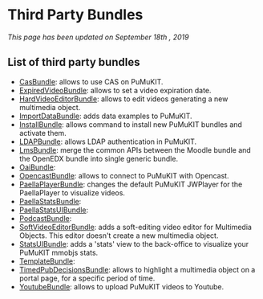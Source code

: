 Third Party Bundles
===================

*This page has been updated on September 18th , 2019*

List of third party bundles
---------------------------

* [CasBundle](https://github.com/pumukit/PumukitCasBundle): allows to use CAS on PuMuKIT.
* [ExpiredVideoBundle](https://github.com/teltek/PumukitExpiredVideoBundle): allows to set a video expiration date.
* [HardVideoEditorBundle](https://github.com/teltek/PumukitHardVideoEditorBundle): allows to edit videos generating a new multimedia object.
* [ImportDataBundle](https://github.com/pumukit/PumukitImportDataBundle): adds data examples to PuMuKIT.
* [InstallBundle](https://github.com/pumukit/PumukitInstallBundle): allows command to install new PuMuKIT bundles and activate them.
* [LDAPBundle](https://github.com/pumukit/PumukitLDAPBundle): allows LDAP authentication in PuMuKIT.
* [LmsBundle](https://github.com/teltek/PumukitLmsBundle): merge the common APIs between the Moodle bundle and the OpenEDX bundle into single generic bundle.
* [OaiBundle](https://github.com/pumukit/PumukitOaiBundle):
* [OpencastBundle](https://github.com/pumukit/PumukitOpencastBundle): allows to connect to PuMuKIT with Opencast.
* [PaellaPlayerBundle](https://github.com/teltek/PuMuKIT2-paella-player-bundle/blob/1.0.x/README.md): changes the default PuMuKIT JWPlayer for the PaellaPlayer to visualize videos.
* [PaellaStatsBundle](https://github.com/teltek/PumukitPaellaStatsBundle):
* [PaellaStatsUIBundle](https://github.com/teltek/PumukitPaellaStatsUIBundle):
* [PodcastBundle](https://github.com/pumukit/PumukitPodcastBundle):
* [SoftVideoEditorBundle](https://github.com/teltek/PumukitSoftVideoEditorBundle): adds a soft-editing video editor for Multimedia Objects. This editor doesn't create a new multimedia object.
* [StatsUIBundle](https://github.com/teltek/PuMuKIT2-stats-ui-bundle/blob/1.0.x/README.md): adds a 'stats' view to the back-office to visualize your PuMuKIT mmobjs stats.
* [TemplateBundle](https://github.com/pumukit/PumukitTemplateBundle):
* [TimedPubDecisionsBundle](https://github.com/teltek/PumukitTimedPubDecisionsBundle): allows to highlight a multimedia object on a portal page, for a specific period of time.
* [YoutubeBundle](https://github.com/teltek/PuMuKIT2-youtube-bundle/blob/1.0.0/README.md): allows to upload PuMuKIT videos to Youtube.
